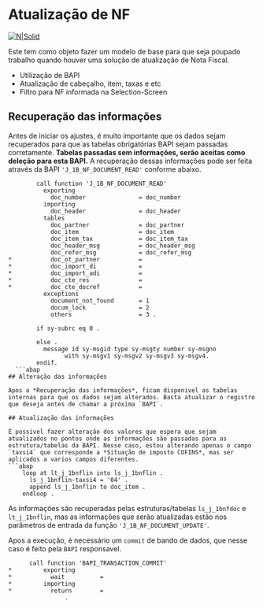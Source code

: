 # Atualização de NF

[![N|Solid](https://wiki.scn.sap.com/wiki/download/attachments/1710/ABAP%20Development.png?version=1&modificationDate=1446673897000&api=v2)](https://www.sap.com/brazil/developer.html)

Este tem como objeto fazer um modelo de base para que seja poupado trabalho quando houver uma solução de atualização de Nota Fiscal.

  - Utilização de BAPI
  - Atualização de cabeçalho, item, taxas e etc
  - Filtro para NF informada na Selection-Screen
  
## Recuperação das informações 

Antes de iniciar os ajustes, é muito importante que os dados sejam recuperados para que as tabelas obrigatórias BAPI sejam passadas corretamente. **Tabelas passadas sem informações, serão aceitas como deleção para esta BAPI.**
A recuperação dessas informações pode ser feita através da BAPI `'J_1B_NF_DOCUMENT_READ'` conforme abaixo.
```abap
        call function 'J_1B_NF_DOCUMENT_READ'
          exporting
            doc_number               = doc_number
          importing
            doc_header               = doc_header
          tables
            doc_partner              = doc_partner
            doc_item                 = doc_item
            doc_item_tax             = doc_item_tax
            doc_header_msg           = doc_header_msg
            doc_refer_msg            = doc_refer_msg
*           doc_ot_partner           =
*           doc_import_di            =
*           doc_import_adi           =
*           doc_cte_res              =
*           doc_cte_docref           =
          exceptions
            document_not_found       = 1
            docum_lock               = 2
            others                   = 3 .

        if sy-subrc eq 0 .

        else .
          message id sy-msgid type sy-msgty number sy-msgno
                with sy-msgv1 sy-msgv2 sy-msgv3 sy-msgv4.
        endif.
  ```abap
## Alteração das informações 

Apos a *Recuperação das informações*, ficam disponivel as tabelas internas para que os dados sejam alterados. Basta atualizar o registro que deseja antes de chamar a próxima `BAPI`.

## Atualização das informações 

É possivel fazer alteração dos valores que espera que sejam atualizados no pontos onde as informações são passadas para as estrutura/tabelas da BAPI. Nesse caso, estou alterando apenas o campo `taxsi4` que corresponde a *Situação de imposto COFINS*, mas ser aplicados a varios campos diferentes.
```abap
    loop at lt_j_1bnflin into ls_j_1bnflin .
      ls_j_1bnflin-taxsi4 = '04' .
      append ls_j_1bnflin to doc_item .
    endloop .
```

As informações são recuperadas pelas estruturas/tabelas `ls_j_1bnfdoc` e `lt_j_1bnflin`, mas as informações que serão atualizadas estão nos parâmetros de entrada da função `'J_1B_NF_DOCUMENT_UPDATE'`.

Apos a execução, é necessário um `commit` de bando de dados, que nesse caso é feito pela `BAPI` responsavel.

```abap
      call function 'BAPI_TRANSACTION_COMMIT'
*         exporting
*           wait          =
*         importing
*           return        =
                .
```
